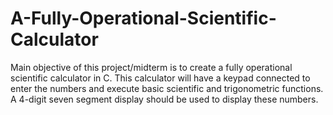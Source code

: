# A-Fully-Operational-Scientific-Calculator
Main objective of this project/midterm is to create a fully operational scientific  calculator in C. This calculator will have a keypad connected to enter the numbers and execute  basic scientific and trigonometric functions. A 4-digit seven segment display should be used to  display these numbers.
